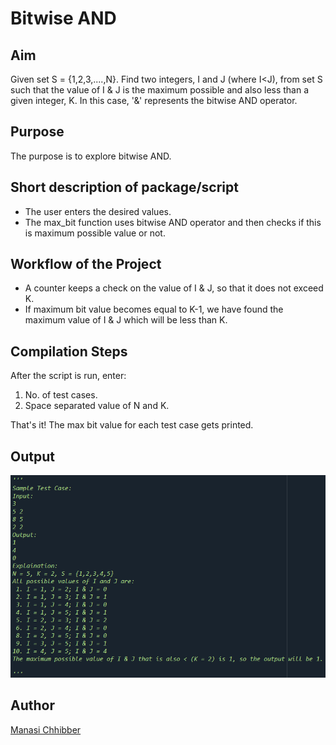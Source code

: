 # Bitwise AND

## Aim

Given set S = {1,2,3,....,N}. Find two integers, I and J (where I<J), from set S such that the value of I & J is the maximum possible and also less than a given integer, K. In this case, '&' represents the bitwise AND operator.

## Purpose

The purpose is to explore bitwise AND.

## Short description of package/script

- The user enters the desired values.
- The max_bit function uses bitwise AND operator and then checks if this is maximum possible value or not.

## Workflow of the Project

- A counter keeps a check on the value of I & J, so that it does not exceed K.
- If maximum bit value becomes equal to K-1, we have found the maximum value of I & J which will be less than K.

## Compilation Steps

After the script is run, enter:

1. No. of test cases.
2. Space separated value of N and K.

That's it! The max bit value for each test case gets printed.

## Output

<img src="../Bitwise AND/Images/ss.png">

## Author

[Manasi Chhibber](https://github.com/Manasi2001)
